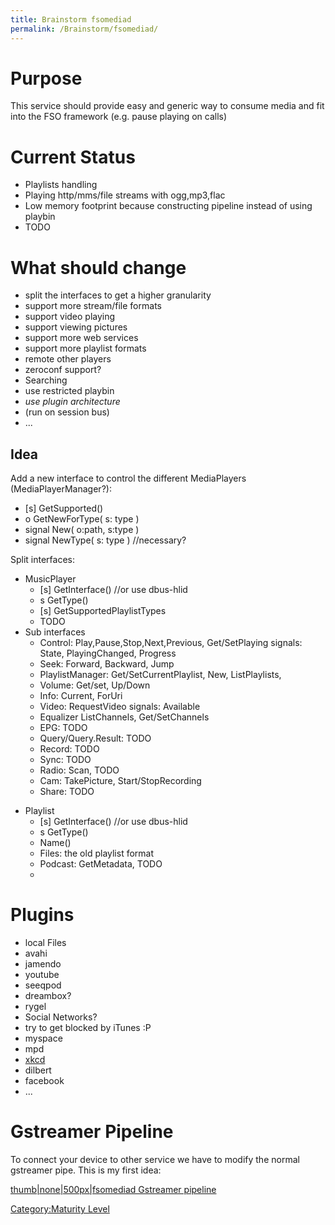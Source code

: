 ```yaml
---
title: Brainstorm fsomediad
permalink: /Brainstorm/fsomediad/
---
```


Purpose
=======

This service should provide easy and generic way to consume media and fit into the FSO framework (e.g. pause playing on calls)

Current Status
==============

-   Playlists handling
-   Playing http/mms/file streams with ogg,mp3,flac
-   Low memory footprint because constructing pipeline instead of using playbin
-   TODO

What should change
==================

-   split the interfaces to get a higher granularity
-   support more stream/file formats
-   support video playing
-   support viewing pictures
-   support more web services
-   support more playlist formats
-   remote other players
-   zeroconf support?
-   Searching
-   use restricted playbin
-   _use plugin architecture_
-   (run on session bus)
-   ...

Idea
----

Add a new interface to control the different MediaPlayers (MediaPlayerManager?):

-   [s] GetSupported()
-   o GetNewForType( s: type )
-   signal New( o:path, s:type )
-   signal NewType( s: type ) //necessary?

Split interfaces:

-   MusicPlayer
    -   [s] GetInterface() //or use dbus-hlid
    -   s GetType()
    -   [s] GetSupportedPlaylistTypes
    -   TODO
-   Sub interfaces
    -   Control: Play,Pause,Stop,Next,Previous, Get/SetPlaying signals: State, PlayingChanged, Progress
    -   Seek: Forward, Backward, Jump
    -   PlaylistManager: Get/SetCurrentPlaylist, New, ListPlaylists,
    -   Volume: Get/set, Up/Down
    -   Info: Current, ForUri
    -   Video: RequestVideo signals: Available
    -   Equalizer ListChannels, Get/SetChannels
    -   EPG: TODO
    -   Query/Query.Result: TODO
    -   Record: TODO
    -   Sync: TODO
    -   Radio: Scan, TODO
    -   Cam: TakePicture, Start/StopRecording
    -   Share: TODO

<!-- -->

-   Playlist
    -   [s] GetInterface() //or use dbus-hlid
    -   s GetType()
    -   Name()
    -   Files: the old playlist format
    -   Podcast: GetMetadata, TODO
    -

Plugins
=======

-   local Files
-   avahi
-   jamendo
-   youtube
-   seeqpod
-   dreambox?
-   rygel
-   Social Networks?
-   try to get blocked by iTunes :P
-   myspace
-   mpd
-   [xkcd](http://xkcd.com)
-   dilbert
-   facebook
-   ...

Gstreamer Pipeline
==================

To connect your device to other service we have to modify the normal gstreamer pipe. This is my first idea:

[thumb|none|500px|fsomediad Gstreamer pipeline](/image:fsomedia_gstreamer.png "wikilink")

[Category:Maturity Level](/Category:Maturity_Level "wikilink")